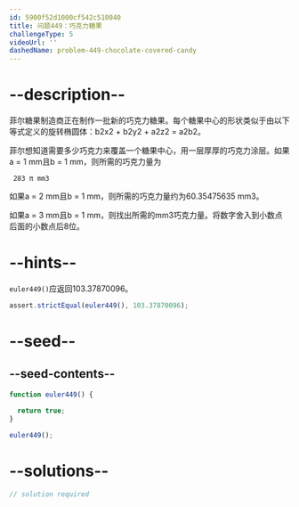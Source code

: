 ```yaml
---
id: 5900f52d1000cf542c510040
title: 问题449：巧克力糖果
challengeType: 5
videoUrl: ''
dashedName: problem-449-chocolate-covered-candy
---
```


# --description--

菲尔糖果制造商正在制作一批新的巧克力糖果。每个糖果中心的形状类似于由以下等式定义的旋转椭圆体：b2x2 + b2y2 + a2z2 = a2b2。

菲尔想知道需要多少巧克力来覆盖一个糖果中心，用一层厚厚的巧克力涂层。如果a = 1 mm且b = 1 mm，则所需的巧克力量为

```
 283 π mm3 
```

如果a = 2 mm且b = 1 mm，则所需的巧克力量约为60.35475635 mm3。

如果a = 3 mm且b = 1 mm，则找出所需的mm3巧克力量。将数字舍入到小数点后面的小数点后8位。

# --hints--

`euler449()`应返回103.37870096。

```js
assert.strictEqual(euler449(), 103.37870096);
```

# --seed--

## --seed-contents--

```js
function euler449() {

  return true;
}

euler449();
```

# --solutions--

```js
// solution required
```
